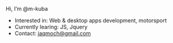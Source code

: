 Hi, I’m @m-kuba
- Interested in: Web & desktop apps development, motorsport
- Currently learing: JS, Jquery
- Contact: jaqmoch@gmail.com

<!---
TiBisiek/TiBisiek is a ✨ special ✨ repository because its `README.md` (this file) appears on your GitHub profile.
You can click the Preview link to take a look at your changes.
--->
